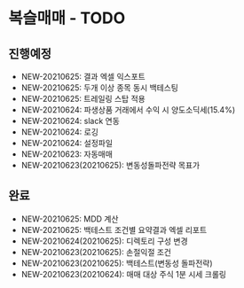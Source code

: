# 복슬매매 - TODO

## 진행예정
- NEW-20210625: 결과 엑셀 익스포트
- NEW-20210625: 두개 이상 종목 동시 백테스팅
- NEW-20210625: 트레일링 스탑 적용
- NEW-20210624: 파생상품 거래에서 수익 시 양도소딕세(15.4%)
- NEW-20210624: slack 연동
- NEW-20210624: 로깅
- NEW-20210624: 설정파일
- NEW-20210623: 자동매매
- NEW-20210623(20210625): 변동성돌파전략 목표가

## 완료
- NEW-20210625: MDD 계산
- NEW-20210625: 백테스트 조건별 요약결과 엑셀 리포트
- NEW-20210624(20210625): 디렉토리 구성 변경
- NEW-20210623(20210625): 손절익절 조건
- NEW-20210623(20210625): 백테스트(변동성 돌파전략)
- NEW-20210623(20210624): 매매 대상 주식 1분 시세 크롤링

